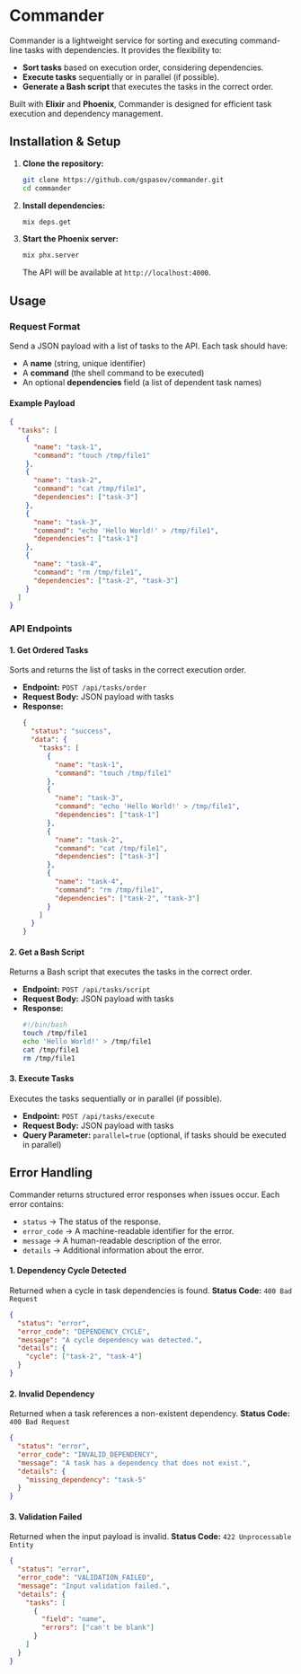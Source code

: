 # Commander

Commander is a lightweight service for sorting and executing command-line tasks with dependencies. It provides the flexibility to:

- **Sort tasks** based on execution order, considering dependencies.
- **Execute tasks** sequentially or in parallel (if possible).
- **Generate a Bash script** that executes the tasks in the correct order.

Built with **Elixir** and **Phoenix**, Commander is designed for efficient task execution and dependency management.

## Installation & Setup

1. **Clone the repository:**

   ```sh
   git clone https://github.com/gspasov/commander.git
   cd commander
   ```

2. **Install dependencies:**

   ```sh
   mix deps.get
   ```

3. **Start the Phoenix server:**
   ```sh
   mix phx.server
   ```
   The API will be available at `http://localhost:4000`.

## Usage

### Request Format

Send a JSON payload with a list of tasks to the API. Each task should have:

- A **name** (string, unique identifier)
- A **command** (the shell command to be executed)
- An optional **dependencies** field (a list of dependent task names)

#### Example Payload

```json
{
  "tasks": [
    {
      "name": "task-1",
      "command": "touch /tmp/file1"
    },
    {
      "name": "task-2",
      "command": "cat /tmp/file1",
      "dependencies": ["task-3"]
    },
    {
      "name": "task-3",
      "command": "echo 'Hello World!' > /tmp/file1",
      "dependencies": ["task-1"]
    },
    {
      "name": "task-4",
      "command": "rm /tmp/file1",
      "dependencies": ["task-2", "task-3"]
    }
  ]
}
```

### API Endpoints

#### **1. Get Ordered Tasks**

Sorts and returns the list of tasks in the correct execution order.

- **Endpoint:** `POST /api/tasks/order`
- **Request Body:** JSON payload with tasks
- **Response:**
  ```json
  {
    "status": "success",
    "data": {
      "tasks": [
        {
          "name": "task-1",
          "command": "touch /tmp/file1"
        },
        {
          "name": "task-3",
          "command": "echo 'Hello World!' > /tmp/file1",
          "dependencies": ["task-1"]
        },
        {
          "name": "task-2",
          "command": "cat /tmp/file1",
          "dependencies": ["task-3"]
        },
        {
          "name": "task-4",
          "command": "rm /tmp/file1",
          "dependencies": ["task-2", "task-3"]
        }
      ]
    }
  }
  ```

#### **2. Get a Bash Script**

Returns a Bash script that executes the tasks in the correct order.

- **Endpoint:** `POST /api/tasks/script`
- **Request Body:** JSON payload with tasks
- **Response:**
  ```sh
  #!/bin/bash
  touch /tmp/file1
  echo 'Hello World!' > /tmp/file1
  cat /tmp/file1
  rm /tmp/file1
  ```

#### **3. Execute Tasks**

Executes the tasks sequentially or in parallel (if possible).

- **Endpoint:** `POST /api/tasks/execute`
- **Request Body:** JSON payload with tasks
- **Query Parameter:** `parallel=true` (optional, if tasks should be executed in parallel)

## Error Handling

Commander returns structured error responses when issues occur. Each error contains:

- `status` → The status of the response.
- `error_code` → A machine-readable identifier for the error.
- `message` → A human-readable description of the error.
- `details` → Additional information about the error.

#### **1. Dependency Cycle Detected**

Returned when a cycle in task dependencies is found.
**Status Code:** `400 Bad Request`

```json
{
  "status": "error",
  "error_code": "DEPENDENCY_CYCLE",
  "message": "A cycle dependency was detected.",
  "details": {
    "cycle": ["task-2", "task-4"]
  }
}
```

#### **2. Invalid Dependency**

Returned when a task references a non-existent dependency.
**Status Code:** `400 Bad Request`

```json
{
  "status": "error",
  "error_code": "INVALID_DEPENDENCY",
  "message": "A task has a dependency that does not exist.",
  "details": {
    "missing_dependency": "task-5"
  }
}
```

#### **3. Validation Failed**

Returned when the input payload is invalid.
**Status Code:** `422 Unprocessable Entity`

```json
{
  "status": "error",
  "error_code": "VALIDATION_FAILED",
  "message": "Input validation failed.",
  "details": {
    "tasks": [
      {
        "field": "name",
        "errors": ["can't be blank"]
      }
    ]
  }
}
```